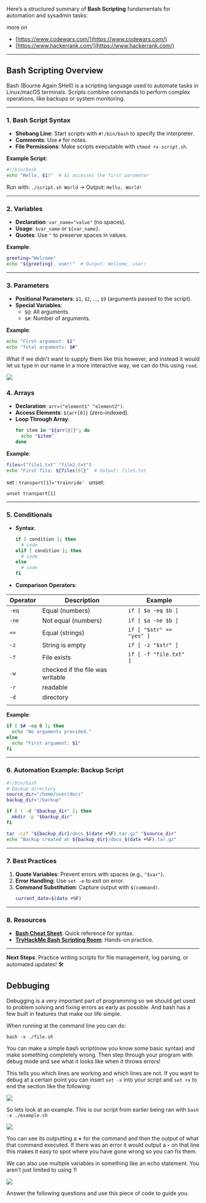 Here’s a structured summary of **Bash Scripting** fundamentals for automation and sysadmin tasks:

more on 
- [https://www.codewars.com/](https://www.codewars.com/)
- [](https://www.hackerrank.com/)[https://www.hackerrank.com/](https://www.hackerrank.com/)

---

## **Bash Scripting Overview**  
Bash (Bourne Again SHell) is a scripting language used to automate tasks in Linux/macOS terminals. Scripts combine commands to perform complex operations, like backups or system monitoring.

---

### **1. Bash Script Syntax**  
- **Shebang Line**: Start scripts with `#!/bin/bash` to specify the interpreter.  
- **Comments**: Use `#` for notes.  
- **File Permissions**: Make scripts executable with `chmod +x script.sh`.  

**Example Script**:  
```bash  
#!/bin/bash  
echo "Hello, $1!"  # $1 accesses the first parameter  
```  
Run with: `./script.sh World` → Output: `Hello, World!`  

---

### **2. Variables**  
- **Declaration**: `var_name="value"` (no spaces).  
- **Usage**: `$var_name` or `${var_name}`.  
- **Quotes**: Use `"` to preserve spaces in values.  

**Example**:  
```bash  
greeting="Welcome"  
echo "${greeting}, user!"  # Output: Welcome, user!  
```  

---

### **3. Parameters**  
- **Positional Parameters**: `$1`, `$2`, ..., `$9` (arguments passed to the script).  
- **Special Variables**:  
  - `$@`: All arguments.  
  - `$#`: Number of arguments.  

**Example**:  
```bash  
echo "First argument: $1"  
echo "Total arguments: $#"  
```  

What if we didn't want to supply them like this however, and instead it would let us type in our name in a more interactive way, we can do this using `read`.

![](https://i.ibb.co/tzK62bK/carbon-13.png)


### **4. Arrays**  
- **Declaration**: `arr=("element1" "element2")`.  
- **Access Elements**: `${arr[0]}` (zero-indexed).  
- **Loop Through Array**:  
  ```bash  
  for item in "${arr[@]}"; do  
    echo "$item"  
  done  
  ```  

**Example**:  
```bash  
files=("file1.txt" "file2.txt")  
echo "First file: ${files[0]}"  # Output: file1.txt  


```  

set :
`transport[1]='trainride'
`
unset:

`unset transport[1]`

---

### **5. Conditionals**  
- **Syntax**:  
  ```bash  
  if [ condition ]; then  
    # code  
  elif [ condition ]; then  
    # code  
  else  
    # code  
  fi  
  ```  
- **Comparison Operators**:  

| **Operator** | **Description**                  | **Example**              |     |
| ------------ | -------------------------------- | ------------------------ | --- |
| `-eq`        | Equal (numbers)                  | `if [ $a -eq $b ]`       |     |
| `-ne`        | Not equal (numbers)              | `if [ $a -ne $b ]`       |     |
| `==`         | Equal (strings)                  | `if [ "$str" == "yes" ]` |     |
| `-z`         | String is empty                  | `if [ -z "$str" ]`       |     |
| `-f`         | File exists                      | `if [ -f "file.txt" ]`   |     |
| `-w`         | checked if the file was writable |                          |     |
| `-r`         | readable                         |                          |     |
| `-d`         | directory                        |                          |     |
|              |                                  |                          |     |

**Example**:  
```bash  
if [ $# -eq 0 ]; then  
  echo "No arguments provided."  
else  
  echo "First argument: $1"  
fi  
```  

---

### **6. Automation Example: Backup Script**  
```bash  
#!/bin/bash  
# Backup directory  
source_dir="/home/user/docs"  
backup_dir="/backup"  

if [ ! -d "$backup_dir" ]; then  
  mkdir -p "$backup_dir"  
fi  

tar -czf "${backup_dir}/docs_$(date +%F).tar.gz" "$source_dir"  
echo "Backup created at ${backup_dir}/docs_$(date +%F).tar.gz"  
```  

---

### **7. Best Practices**  
1. **Quote Variables**: Prevent errors with spaces (e.g., `"$var"`).  
2. **Error Handling**: Use `set -e` to exit on error.  
3. **Command Substitution**: Capture output with `$(command)`.  
   ```bash  
   current_date=$(date +%F)  
   ```  

---

### **8. Resources**  
- **[Bash Cheat Sheet](https://devhints.io/bash)**: Quick reference for syntax.  
- **[TryHackMe Bash Scripting Room](https://tryhackme.com)**: Hands-on practice.  

---

**Next Steps**: Practice writing scripts for file management, log parsing, or automated updates! 🛠️


## Debbuging

  

Debugging is a very important part of programming so we should get used to problem solving and fixing errors as early as possible. And bash has a few built in features that make our life simple.

When running at the command line you can do:

  

`bash -x ./file.sh`

You can make a simple bash script(now you know some basic syntax) and make something completely wrong. Then step through your program with debug mode and see what it looks like when it throws errors!

  

This tells you which lines are working and which lines are not. If you want to debug at a certain point you can insert `set -x` into your script and `set +x` to end the section like the following:

![](https://i.ibb.co/dWYJkjs/carbon-4.png)

  

  

So lets look at an example. This is our script from earlier being ran with `bash -x ./example.sh`

![](https://i.ibb.co/288ynDZ/carbon-5.png)

  

  

You can see its outputting a **+** for the command and then the output of what that command executed. If there was an error it would output a **-** on that line this makes it easy to spot where you have gone wrong so you can fix them.

  

We can also use multiple variables in something like an echo statement. You aren't just limited to using 1!

![](https://i.ibb.co/vVp45SD/carbon-6.png)  

  

  

Answer the following questions and use this piece of code to guide you.